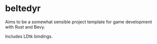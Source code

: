 # beltedyr

Aims to be a somewhat sensible project template for game development with Rust and Bevy.

Includes LDtk bindings.

